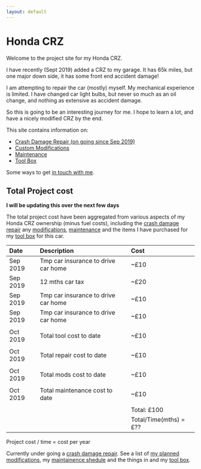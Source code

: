 ```yaml
---
layout: default
---
```



# Honda CRZ

Welcome to the project site for my Honda CRZ.

I have recently (Sept 2019) added a CRZ to my garage. 
It has 65k miles, but one major down side, it has some front end accident damage!

I am attempting to repair the car (mostly) myself.
My mechanical experience is limited.
I have changed car light bulbs, but never so much as an oil change, and nothing as extensive as accident damage. 

So this is going to be an interesting journey for me. I hope to learn a lot, and have a nicely modified CRZ by the end.


This site contains information on:

* [Crash Damage Repair (on going since Sep 2019)](./CrashDamageRepair)
* [Custom Modifications](./CustomModifications)
* [Maintenance](./Maintenance) 
* [Tool Box](./ToolBox)

Some ways to get [in touch with me](./Contact).


## Total Project cost

**I will be updating this over the next few days**

The total project cost have been aggregated from various aspects of my Honda CRZ ownership (minus fuel costs),
including the [crash damage repair](./CrashDamageRepair) any [modifications](./CustomModifications), [maintenance](./Maintenance) 
and the items I have purchased for my [tool box](./ToolBox) for this car.

| Date | Description | Cost | 
|:-----|:------------|:-----|
| Sep 2019 | Tmp car insurance to drive car home | ~£10 | 
| Sep 2019 | 12 mths car tax | ~£20 | 
| Sep 2019 | Tmp car insurance to drive car home | ~£10 | 
| Sep 2019 | Tmp car insurance to drive car home | ~£10 | 
|  |  |  |  |  | 
| Oct 2019 | Total tool cost to date | ~£10 | 
|  |  |  |  |  | 
| Oct 2019 | Total repair cost to date | ~£10 | 
|  |  |  |  |  | 
| Oct 2019 | Total mods cost to date | ~£10 | 
|  |  |  |  |  | 
| Oct 2019 | Total maintenance cost to date | ~£10 | 
|  |  |  |  |  | 
|  |  | Total: £100 | 
|  |  | Total/Time(mths) = £?? | 

Project cost / time = cost per year


Currently under going a [crash damage repair](./CrashDamageRepair).
See a list of [my planned modifications](./CustomModifications),
my [maintainence shedule](./Maintenance) 
and the things in 
and my [tool box](./ToolBox).








